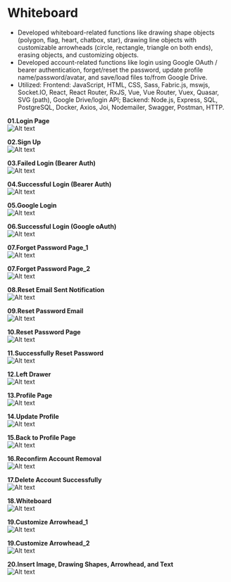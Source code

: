 # Whiteboard
- Developed whiteboard-related functions like drawing shape objects (polygon, flag, heart, chatbox, star), drawing line objects with customizable arrowheads (circle, rectangle, triangle on both ends), erasing objects, and customizing objects.
- Developed account-related functions like login using Google OAuth / bearer authentication, forget/reset the password, update profile name/password/avatar, and save/load files to/from Google Drive.
- Utilized: Frontend: JavaScript, HTML, CSS, Sass, Fabric.js, mswjs, Socket.IO, React, React Router, RxJS, Vue, Vue Router, Vuex, Quasar, SVG (path), Google Drive/login API; Backend: Node.js, Express, SQL, PostgreSQL, Docker, Axios, Joi, Nodemailer, Swagger, Postman, HTTP.

**01.Login Page**  
![Alt text](https://imgur.com/nZb4dk8.png "01.login page")  

**02.Sign Up**  
![Alt text](https://imgur.com/FAsgbWy.png "02.sign up")  

**03.Failed Login (Bearer Auth)**  
![Alt text](https://imgur.com/At8LYOH.png "03.failed login (bearer auth)")  

**04.Successful Login (Bearer Auth)**  
![Alt text](https://imgur.com/hG6Jy3a.png "04.successful login (bearer auth)")  

**05.Google Login**  
![Alt text](https://imgur.com/dUJAqjA.png "05.Google login")  

**06.Successful Login (Google oAuth)**  
![Alt text](https://imgur.com/fr1L8dm.png "06.successful login (Google oAuth)")  

**07.Forget Password Page_1**  
![Alt text](https://imgur.com/48TbUUC.png "07.forget password page_1")  

**07.Forget Password Page_2**  
![Alt text](https://imgur.com/9AjFGB3.png "07.forget password page_2")  

**08.Reset Email Sent Notification**  
![Alt text](https://imgur.com/zDhvhYQ.png "08.reset email sent notification")  

**09.Reset Password Email**  
![Alt text](https://imgur.com/70yjyUh.png "09.reset password email")  

**10.Reset Password Page**  
![Alt text](https://imgur.com/s99vo1q.png "10.reset password page")  

**11.Successfully Reset Password**  
![Alt text](https://imgur.com/SVCAUcp.png "11.successfully reset password")  

**12.Left Drawer**  
![Alt text](https://imgur.com/fNUYKCF.png "12.left drawer")

**13.Profile Page**  
![Alt text](https://imgur.com/IwIOUSW.png "13.profile page")  

**14.Update Profile**  
![Alt text](https://imgur.com/LRNjsEL.png "14.update profile")  

**15.Back to Profile Page**  
![Alt text](https://imgur.com/YBUi3FN.png "15.back to profile page")  

**16.Reconfirm Account Removal**  
![Alt text](https://imgur.com/MQsP4ba.png "16.reconfirm account removal")  

**17.Delete Account Successfully**  
![Alt text](https://imgur.com/SJvVZDY.png "17.delete account successfully")  

**18.Whiteboard**  
![Alt text](https://imgur.com/zI2ktEY.png "18.whiteboard")  

**19.Customize Arrowhead_1**  
![Alt text](https://imgur.com/lprRt9U.png "19.customize arrowhead_1")  

**19.Customize Arrowhead_2**  
![Alt text](https://imgur.com/NE5QHyJ.png "19.customize arrowhead_2")  

**20.Insert Image, Drawing Shapes, Arrowhead, and Text**  
![Alt text](https://imgur.com/GAuuHel.png "20.insert image, drawing shapes, arrowhead, and text")  
